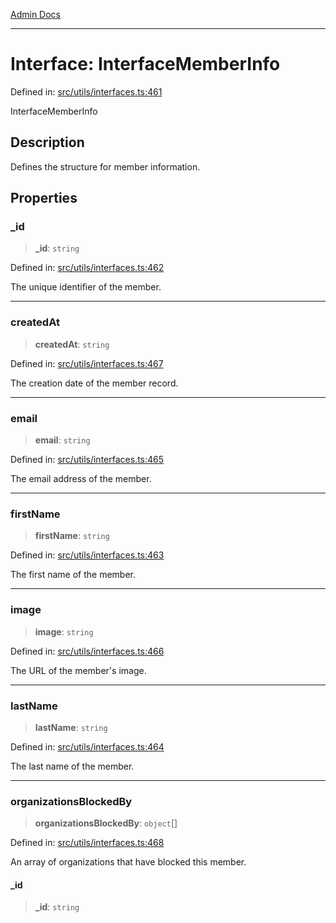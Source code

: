 [Admin Docs](/)

***

# Interface: InterfaceMemberInfo

Defined in: [src/utils/interfaces.ts:461](https://github.com/PalisadoesFoundation/talawa-admin/blob/main/src/utils/interfaces.ts#L461)

InterfaceMemberInfo

## Description

Defines the structure for member information.

## Properties

### \_id

> **\_id**: `string`

Defined in: [src/utils/interfaces.ts:462](https://github.com/PalisadoesFoundation/talawa-admin/blob/main/src/utils/interfaces.ts#L462)

The unique identifier of the member.

***

### createdAt

> **createdAt**: `string`

Defined in: [src/utils/interfaces.ts:467](https://github.com/PalisadoesFoundation/talawa-admin/blob/main/src/utils/interfaces.ts#L467)

The creation date of the member record.

***

### email

> **email**: `string`

Defined in: [src/utils/interfaces.ts:465](https://github.com/PalisadoesFoundation/talawa-admin/blob/main/src/utils/interfaces.ts#L465)

The email address of the member.

***

### firstName

> **firstName**: `string`

Defined in: [src/utils/interfaces.ts:463](https://github.com/PalisadoesFoundation/talawa-admin/blob/main/src/utils/interfaces.ts#L463)

The first name of the member.

***

### image

> **image**: `string`

Defined in: [src/utils/interfaces.ts:466](https://github.com/PalisadoesFoundation/talawa-admin/blob/main/src/utils/interfaces.ts#L466)

The URL of the member's image.

***

### lastName

> **lastName**: `string`

Defined in: [src/utils/interfaces.ts:464](https://github.com/PalisadoesFoundation/talawa-admin/blob/main/src/utils/interfaces.ts#L464)

The last name of the member.

***

### organizationsBlockedBy

> **organizationsBlockedBy**: `object`[]

Defined in: [src/utils/interfaces.ts:468](https://github.com/PalisadoesFoundation/talawa-admin/blob/main/src/utils/interfaces.ts#L468)

An array of organizations that have blocked this member.

#### \_id

> **\_id**: `string`

